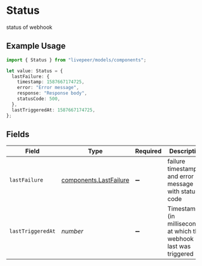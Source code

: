 # Status

status of webhook

## Example Usage

```typescript
import { Status } from "livepeer/models/components";

let value: Status = {
  lastFailure: {
    timestamp: 1587667174725,
    error: "Error message",
    response: "Response body",
    statusCode: 500,
  },
  lastTriggeredAt: 1587667174725,
};
```

## Fields

| Field                                                                | Type                                                                 | Required                                                             | Description                                                          | Example                                                              |
| -------------------------------------------------------------------- | -------------------------------------------------------------------- | -------------------------------------------------------------------- | -------------------------------------------------------------------- | -------------------------------------------------------------------- |
| `lastFailure`                                                        | [components.LastFailure](../../models/components/lastfailure.md)     | :heavy_minus_sign:                                                   | failure timestamp and error message with status code                 |                                                                      |
| `lastTriggeredAt`                                                    | *number*                                                             | :heavy_minus_sign:                                                   | Timestamp (in milliseconds) at which the webhook last was<br/>triggered<br/> | 1587667174725                                                        |